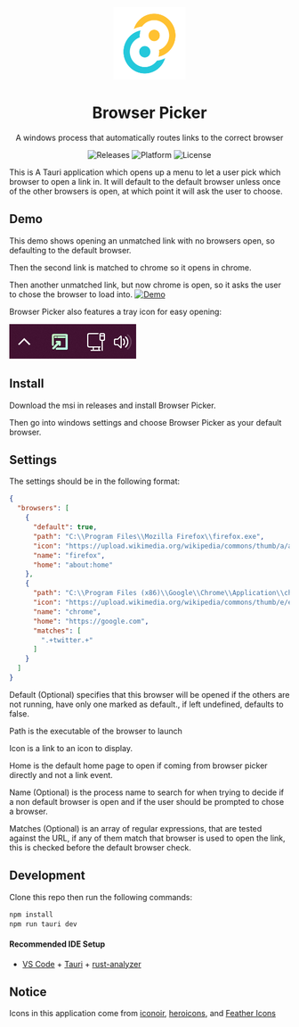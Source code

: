 <div align="center">
  <img width="130" src="src-tauri/icons/icon.png">
  
  <h1>Browser Picker</h1>
  
  <p align="center">A windows process that automatically routes links to the correct browser</p>

  <p align="center">
    <a style="text-decoration:none" href="https://github.com/Joshua-Beatty/Browser-Picker/releases">
      <img src="https://img.shields.io/github/v/release/Joshua-Beatty/Browser-Picker?color=red&label=latest%20version" alt="Releases" /></a>
    <a style="text-decoration:none" href="#" style="cursor: none">
      <img src="https://img.shields.io/badge/platform-Windows%2010%20%26%2011-blue.svg" alt="Platform" /></a>
    <a style="text-decoration:none" href ="./LICENSE" >
      <img src="https://img.shields.io/github/license/Joshua-Beatty/Browser-Picker" alt="License" />
    </a>
  </p>
</div>

This is A Tauri application which opens up a menu to let a user pick which browser to open a link in. It will default to the default browser unless once of the other browsers is open, at which point it will ask the user to choose.

## Demo
This demo shows opening an unmatched link with no browsers open, so defaulting to the default browser.

Then the second link is matched to chrome so it opens in chrome.

Then another unmatched link, but now chrome is open, so it asks the user to chose the browser to load into.
[![Demo](https://img.youtube.com/vi/m6kakXuEpTA/0.jpg)](https://www.youtube.com/watch?v=m6kakXuEpTA)

Browser Picker also features a tray icon for easy opening:

[![Demo](./images/tray_screenshot.png)](https://www.youtube.com/watch?v=m6kakXuEpTA)

## Install
Download the msi in releases and install Browser Picker.

Then go into windows settings and choose Browser Picker as your default browser. 

## Settings
The settings should be in the following format:
```json
{
  "browsers": [
    {
      "default": true,
      "path": "C:\\Program Files\\Mozilla Firefox\\firefox.exe",
      "icon": "https://upload.wikimedia.org/wikipedia/commons/thumb/a/a0/Firefox_logo%2C_2019.svg/1971px-Firefox_logo%2C_2019.svg.png",
      "name": "firefox",
      "home": "about:home"
    },
    {
      "path": "C:\\Program Files (x86)\\Google\\Chrome\\Application\\chrome.exe",
      "icon": "https://upload.wikimedia.org/wikipedia/commons/thumb/e/e1/Google_Chrome_icon_%28February_2022%29.svg/480px-Google_Chrome_icon_%28February_2022%29.svg.png",
      "name": "chrome",
      "home": "https://google.com",
      "matches": [
        ".+twitter.+"
      ]
    }
  ]
}
```
Default (Optional) specifies that this browser will be opened if the others are not running, have only one marked as default., if left undefined, defaults to false. 

Path is the executable of the browser to launch

Icon is a link to an icon to display. 

Home is the default home page to open if coming from browser picker directly and not a link event. 

Name (Optional) is the process name to search for when trying to decide if a non default browser is open and if the user should be prompted to chose a browser.

Matches (Optional) is an array of regular expressions, that are tested against the URL, if any of them match that browser is used to open the link, this is checked before the default browser check.


## Development
Clone this repo then run the following commands:
```bash
npm install
npm run tauri dev
```

#### Recommended IDE Setup

- [VS Code](https://code.visualstudio.com/) + [Tauri](https://marketplace.visualstudio.com/items?itemName=tauri-apps.tauri-vscode) + [rust-analyzer](https://marketplace.visualstudio.com/items?itemName=rust-lang.rust-analyzer)

## Notice

Icons in this application come from [iconoir](https://github.com/iconoir-icons/iconoir/blob/main/LICENSE), [heroicons](https://github.com/iconoir-icons/iconoir/blob/main/LICENSE), and  [Feather Icons](https://github.com/feathericons/feather/blob/main/LICENSE)
